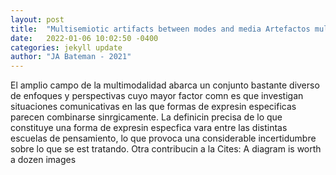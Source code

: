 ```yaml
---
layout: post
title:  "Multisemiotic artifacts between modes and media Artefactos multisemiticos entre modos y medios de comunicacin"
date:   2022-01-06 10:02:50 -0400
categories: jekyll update
author: "JA Bateman - 2021"
---
```

El amplio campo de la  multimodalidad abarca un conjunto bastante diverso de enfoques y perspectivas cuyo mayor factor comn es que investigan situaciones comunicativas en las que formas de expresin especificas parecen combinarse sinrgicamente. La definicin precisa de lo que constituye una forma de expresin especfica vara entre las distintas escuelas de pensamiento, lo que provoca una considerable incertidumbre sobre lo que se est tratando. Otra contribucin a la Cites: A diagram is worth a dozen images